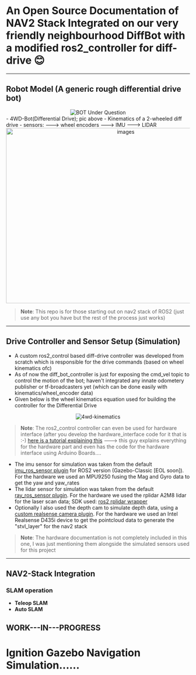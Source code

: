 # An Open Source Documentation of NAV2 Stack Integrated on our very friendly neighbourhood DiffBot with a modified ros2_controller for diff-drive 😊
---
## Robot Model (A generic rough differential drive bot)
<div align="center">
  <img src="https://github.com/user-attachments/assets/8b03e003-577b-4788-ba45-bcdd59a77109" alt="BOT Under Question">
</div>
- 4WD-Bot(Differential Drive); pic above
- Kinematics of a 2-wheeled diff drive
- sensors:
  ---> wheel encoders
  ---> IMU
  ---> LIDAR

<div align="center">
  <img src="https://github.com/user-attachments/assets/6d543a61-8a11-4238-b966-e311904907d4" alt="images" width="640" height="480">
</div>

> **Note**: This repo is for those starting out on nav2 stack of ROS2 (just use any bot you have but the rest of the process just works)

---
## Drive Controller and Sensor Setup (Simulation)
- A custom ros2_control based diff-drive controller was developed from scratch which is responsible for the drive commands (based on wheel kinematics ofc)
- As of now the diff_bot_controller is just for exposing the cmd_vel topic to control the motion of the bot; haven't integrated any innate odometery publisher or tf-broadcasters yet (which can be done easily with kinematics/wheel_encoder data)
- Given below is the wheel kinematics equation used for building the controller for the Differential Drive
<div align="center">
  <img src="https://github.com/user-attachments/assets/c5f844a7-2789-4eb5-a41c-c62dba525b27" alt="4wd-kinematics">
</div>

> **Note**: The ros2_control controller can even be used for hardware interface (after you develop the hardware_interface code for it that is  :-) [here is a tutorial explaining this](https://youtu.be/J02jEKawE5U?si=voKkIPAWuf_jeQ7E) ---> this guy explains everything for the hardware part and even has the code for the hardware interface using Arduino Boards....

- The imu sensor for simulation was taken from the default [imu_ros_sensor plugin](https://github.com/ros-simulation/gazebo_ros_pkgs/blob/noetic-devel/gazebo_plugins/src/gazebo_ros_imu.cpp) for ROS2 version (Gazebo-Classic [EOL soon]). For the hardware we used an MPU9250 fusing the Mag and Gyro data to get the yaw and yaw_rates
- The lidar sensor for simulation was taken from the default [ray_ros_sensor plugin](https://github.com/ros-simulation/gazebo_ros_pkgs/blob/ros2/gazebo_plugins/src/gazebo_ros_ray_sensor.cpp). For the hardware we used the rplidar A2M8 lidar for the laser scan data; SDK used: [ros2 rplidar wrapper](https://github.com/CreedyNZ/rplidar_ros2)
- Optionally I also used the depth cam to simulate depth data, using a [custom realsense camera plugin](). For the hardware we used an Intel Realsense D435i device to get the pointcloud data to generate the "stvl_layer" for the nav2 stack

> **Note**: The hardware documentation is not completely included in this one, I was just mentioning them alongside the simulated sensors used for this project

---
## NAV2-Stack Integration
### SLAM operation
- **Teleop SLAM**
- **Auto SLAM**


## 
## WORK---IN---PROGRESS
# Ignition Gazebo Navigation Simulation......
